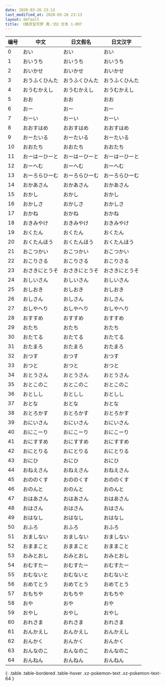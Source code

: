 ```yaml
---
date: 2020-03-26 23:13
last_modified_at: 2020-03-26 23:13
layout: default
title: 《精灵宝可梦 黑／白》文本 1-097
---
```

| 编号 | 中文 | 日文假名 | 日文汉字 |
| ---- | ---- | ---- | --- |
| 0 | おい | おい | おい |
| 1 | おいうち | おいうち | おいうち |
| 2 | おいかせ | おいかせ | おいかせ |
| 3 | おうふくひんた | おうふくひんた | おうふくひんた |
| 4 | おうむかえし | おうむかえし | おうむかえし |
| 5 | おお | おお | おお |
| 6 | おー | おー | おー |
| 7 | おーい | おーい | おーい |
| 8 | おおすはめ | おおすはめ | おおすはめ |
| 9 | おーたいる | おーたいる | おーたいる |
| 10 | おおたち | おおたち | おおたち |
| 11 | おーはーひーと | おーはーひーと | おーはーひーと |
| 12 | おーへむ | おーへむ | おーへむ |
| 13 | おーろらひーむ | おーろらひーむ | おーろらひーむ |
| 14 | おかあさん | おかあさん | おかあさん |
| 15 | おかし | おかし | おかし |
| 16 | おかしさ | おかしさ | おかしさ |
| 17 | おかね | おかね | おかね |
| 18 | おきみやけ | おきみやけ | おきみやけ |
| 19 | おくたん | おくたん | おくたん |
| 20 | おくたんほう | おくたんほう | おくたんほう |
| 21 | おこつかい | おこつかい | おこつかい |
| 22 | おこりさる | おこりさる | おこりさる |
| 23 | おさきにとうそ | おさきにとうそ | おさきにとうそ |
| 24 | おしいさん | おしいさん | おしいさん |
| 25 | おしおき | おしおき | おしおき |
| 26 | おしさん | おしさん | おしさん |
| 27 | おしやへり | おしやへり | おしやへり |
| 28 | おすすめ | おすすめ | おすすめ |
| 29 | おたち | おたち | おたち |
| 30 | おたてる | おたてる | おたてる |
| 31 | おたまろ | おたまろ | おたまろ |
| 32 | おつす | おつす | おつす |
| 33 | おつと | おつと | おつと |
| 34 | おとうさん | おとうさん | おとうさん |
| 35 | おとこのこ | おとこのこ | おとこのこ |
| 36 | おとしし | おとしし | おとしし |
| 37 | おとな | おとな | おとな |
| 38 | おとろかす | おとろかす | おとろかす |
| 39 | おにいさん | おにいさん | おにいさん |
| 40 | おにこーり | おにこーり | おにこーり |
| 41 | おにすすめ | おにすすめ | おにすすめ |
| 42 | おにとりる | おにとりる | おにとりる |
| 43 | おにひ | おにひ | おにひ |
| 44 | おねえさん | おねえさん | おねえさん |
| 45 | おののくす | おののくす | おののくす |
| 46 | おのんと | おのんと | おのんと |
| 47 | おはあさん | おはあさん | おはあさん |
| 48 | おはさん | おはさん | おはさん |
| 49 | おはなし | おはなし | おはなし |
| 50 | おふろ | おふろ | おふろ |
| 51 | おましない | おましない | おましない |
| 52 | おままこと | おままこと | おままこと |
| 53 | おみとおし | おみとおし | おみとおし |
| 54 | おむすたー | おむすたー | おむすたー |
| 55 | おむないと | おむないと | おむないと |
| 56 | おめてとう | おめてとう | おめてとう |
| 57 | おもちや | おもちや | おもちや |
| 58 | おや | おや | おや |
| 59 | おやし | おやし | おやし |
| 60 | おれさま | おれさま | おれさま |
| 61 | おんかえし | おんかえし | おんかえし |
| 62 | おんかく | おんかく | おんかく |
| 63 | おんなのこ | おんなのこ | おんなのこ |
| 64 | おんねん | おんねん | おんねん |
{: .table .table-bordered .table-hover .xz-pokemon-text .xz-pokemon-text-64 }
